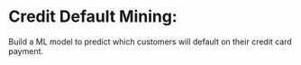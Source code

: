 # Credit Default Mining:  

Build a ML model to predict which customers will default on their credit card payment.

